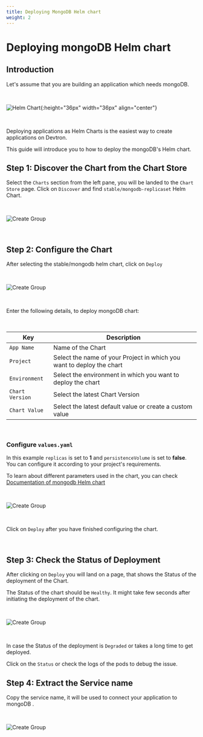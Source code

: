 ```yaml
---
title: Deploying MongoDB Helm chart
weight: 2
---
```


# Deploying mongoDB Helm chart

## Introduction 

Let's assume that you are building an application which needs mongoDB.

<br />


![Helm Chart](../../../mongo.jpg "Deploying Chart"){:height="36px" width="36px" align="center"}

<br />


Deploying applications as Helm Charts is the easiest way to create applications on Devtron. 

This guide will introduce you to how to deploy the mongoDB's Helm chart. 


## Step 1: Discover the Chart from the Chart Store

Select the `Charts` section from the left pane, you will be landed to the `Chart Store` page. Click on `Discover` and find `stable/mongodb-replicaset` Helm Chart.

<br />

![Create Group](../../../first.jpg  "Create Groups")

<br />

## Step 2: Configure the Chart 

After selecting the stable/mongodb helm chart, click on `Deploy` 

<br />

![Create Group](../../../second.jpg  "Create Groups")&nbsp;&nbsp;

<br />

Enter the following details, to deploy mongoDB chart:

<br />


Key        | Description
-----------|-------------
`App Name` | Name of the Chart
`Project` | Select the name of your Project in which you want to deploy the chart
`Environment` | Select the environment in which you want to deploy the chart
`Chart Version` | Select the latest Chart Version
`Chart Value` | Select the latest default value or create a custom value


<br />

### Configure `values.yaml` 


In this example `replicas` is set to **1** and `persistenceVolume` is set to **false**. You can configure it according to your project's requirements. 

To learn about different parameters used in the chart, you can check [Documentation of mongodb Helm chart](https://hub.helm.sh/charts/bitnami/mongodb)

<br />


![Create Group](../../../15.jpg  "Create Groups")

<br />

Click on `Deploy` after you have finished configuring the chart. 

<br />


## Step 3: Check the Status of Deployment

After clicking on `Deploy` you will land on a page, that shows the Status of the deployment of the Chart. 

The Status of the chart should be `Healthy`. It might take few seconds after  initiating the deployment of the chart.

<br />


![Create Group](../../../16.jpg  "Create Groups")

<br />


In case the Status of the deployment is `Degraded` or takes a long time to get deployed. 

Click on the `Status` or check the logs  of the pods to debug the issue.


## Step 4: Extract the Service name

Copy the service name, it will be used to connect your application to mongoDB .

<br />


![Create Group](../../../18.jpg  "Create Groups")

<br />























